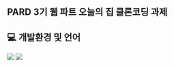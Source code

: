## PARD 3기 웹 파트 오늘의 집 클론코딩 과제

## 💻 개발환경 및 언어
<p>
  <img src="https://img.shields.io/badge/React-61DAFB?style=flat&logo=React&logoColor=white"/>
  <img src="https://img.shields.io/badge/StyledComponents-DB7093?style=flat&logo=styledcomponents&logoColor=white"/>
</p>
  

